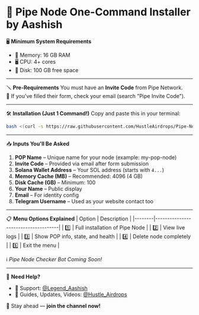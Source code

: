 # 🚀 Pipe Node One-Command Installer by Aashish

🖥️ **Minimum System Requirements**
- 🧠 Memory: 16 GB RAM
- 🖥️ CPU: 4+ cores
- 💾 Disk: 100 GB free space

---

🪛 **Pre-Requirements**
You must have an **Invite Code** from Pipe Network.  
📩 If you've filled their form, check your email (search "Pipe Invite Code").

---

🛠️ **Installation (Just 1 Command!)**
Copy and paste this in your terminal:

```bash
bash <(curl -s https://raw.githubusercontent.com/HustleAirdrops/Pipe-Node-One-Command-installation/main/menu.sh)
```

---

📥 **Inputs You'll Be Asked**
1. **POP Name** – Unique name for your node (example: my-pop-node)
2. **Invite Code** – Provided via email after form submission
3. **Solana Wallet Address** – Your SOL address (starts with `4...`)
4. **Memory Cache (MB)** – Recommended: 4096 (4 GB)
5. **Disk Cache (GB)** – Minimum: 100
6. **Your Name** – Public display
7. **Email** – For identity config
8. **Telegram Username** – Used as your website contact too

---

📋 **Menu Options Explained**
| Option | Description                         |
|--------|-------------------------------------|
| 1️⃣     | Full installation of Pipe Node      |
| 2️⃣     | View live logs                      |
| 3️⃣     | Show POP info, state, and health    |
| 4️⃣     | Delete node completely              |
| 5️⃣     | Exit the menu                       |

ℹ️ *Pipe Node Checker Bot Coming Soon!*

---

💬 **Need Help?**
- 📩 Support: [@Legend_Aashish](https://t.me/Legend_Aashish)
- 📢 Guides, Updates, Videos: [@Hustle_Airdrops](https://t.me/Hustle_Airdrops)

🔔 Stay ahead — **join the channel now!**
